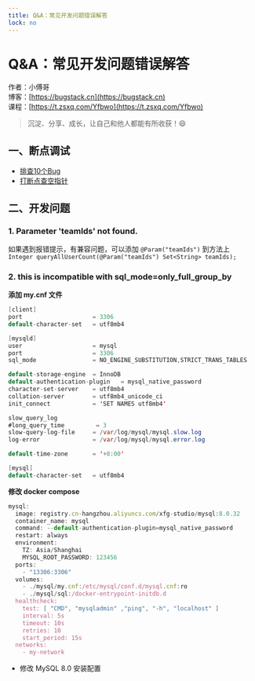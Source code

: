 ```yaml
---
title: Q&A：常见开发问题错误解答
lock: no
---
```


# Q&A：常见开发问题错误解答

作者：小傅哥
<br/>博客：[https://bugstack.cn](https://bugstack.cn)
<br/>课程：[https://t.zsxq.com/Yfbwo](https://t.zsxq.com/Yfbwo)

>沉淀、分享、成长，让自己和他人都能有所收获！😄

## 一、断点调试

- [排查10个Bug](https://www.bilibili.com/video/BV1F6421w71e)
- [打断点查空指针](https://www.bilibili.com/video/BV1q1421Q7Uv)

## 二、开发问题

### 1. Parameter 'teamIds' not found.

如果遇到报错提示，有兼容问题，可以添加 `@Param("teamIds")` 到方法上 `Integer queryAllUserCount(@Param("teamIds") Set<String> teamIds);`

### 2. this is incompatible with sql_mode=only_full_group_by

**添加 my.cnf 文件**

```java
[client]
port                    = 3306
default-character-set   = utf8mb4

[mysqld]
user                    = mysql
port                    = 3306
sql_mode                = NO_ENGINE_SUBSTITUTION,STRICT_TRANS_TABLES

default-storage-engine  = InnoDB
default-authentication-plugin   = mysql_native_password
character-set-server    = utf8mb4
collation-server        = utf8mb4_unicode_ci
init_connect            = 'SET NAMES utf8mb4'

slow_query_log
#long_query_time         = 3
slow-query-log-file     = /var/log/mysql/mysql.slow.log
log-error               = /var/log/mysql/mysql.error.log

default-time-zone       = '+8:00'

[mysql]
default-character-set   = utf8mb4
```

**修改 docker compose**

```javascript
mysql:
  image: registry.cn-hangzhou.aliyuncs.com/xfg-studio/mysql:8.0.32
  container_name: mysql
  command: --default-authentication-plugin=mysql_native_password
  restart: always
  environment:
    TZ: Asia/Shanghai
    MYSQL_ROOT_PASSWORD: 123456
  ports:
    - "13306:3306"
  volumes:
    - ./mysql/my.cnf:/etc/mysql/conf.d/mysql.cnf:ro
    - ./mysql/sql:/docker-entrypoint-initdb.d
  healthcheck:
    test: [ "CMD", "mysqladmin" ,"ping", "-h", "localhost" ]
    interval: 5s
    timeout: 10s
    retries: 10
    start_period: 15s
  networks:
    - my-network
```

- 修改 MySQL 8.0 安装配置